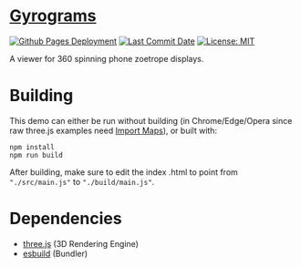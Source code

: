 # [Gyrograms](https://miniature-carnival-vmplkew.pages.github.io/)

<p align="left">
  <a href="https://github.com/midjourney/Gyrograms/deployments/activity_log?environment=github-pages">
      <img src="https://img.shields.io/github/deployments/midjourney/Gyrograms/github-pages?label=Github%20Pages%20Deployment" title="Github Pages Deployment"></a>
  <a href="https://github.com/midjourney/Gyrograms/commits/main">
      <img src="https://img.shields.io/github/last-commit/midjourney/Gyrograms" title="Last Commit Date"></a>
  <a href="https://github.com/midjourney/Gyrograms/blob/master/LICENSE">
      <img src="https://img.shields.io/github/license/midjourney/Gyrograms" title="License: MIT"></a>
</p>

A viewer for 360 spinning phone zoetrope displays.

 # Building

This demo can either be run without building (in Chrome/Edge/Opera since raw three.js examples need [Import Maps](https://caniuse.com/import-maps)), or built with:
```
npm install
npm run build
```
After building, make sure to edit the index .html to point from `"./src/main.js"` to `"./build/main.js"`.

 # Dependencies
 - [three.js](https://github.com/mrdoob/three.js/) (3D Rendering Engine)
 - [esbuild](https://github.com/evanw/esbuild/) (Bundler)
